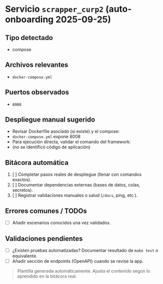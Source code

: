 # Servicio `scrapper_curp2` (auto-onboarding 2025-09-25)

## Tipo detectado
- compose

## Archivos relevantes
- `docker-compose.yml`

## Puertos observados
- `8008`

## Despliegue manual sugerido
- Revisar Dockerfile asociado (si existe) y el compose: 
- `docker-compose.yml` expone 8008
- Para ejecución directa, validar el comando del framework: 
- (no se identificó código de aplicación)

## Bitácora automática
1. [ ] Completar pasos reales de despliegue (llenar con comandos exactos).
2. [ ] Documentar dependencias externas (bases de datos, colas, secretos).
3. [ ] Registrar validaciones manuales o salud (`/docs`, ping, etc.).

## Errores comunes / TODOs
- [ ] Añadir escenarios conocidos una vez validados.

## Validaciones pendientes
- [ ] ¿Existen pruebas automatizadas? Documentar resultado de `make test` o equivalente.
- [ ] Añadir sección de endpoints (OpenAPI) cuando se revise la app.

> Plantilla generada automáticamente. Ajusta el contenido según lo aprendido en la bitácora real.
